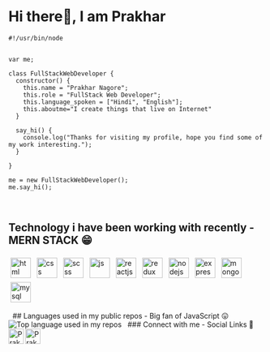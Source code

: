 <!---
Prakharnagore/Prakharnagore is a ✨ special ✨ repository because its `README.md` (this file) appears on your GitHub profile.
You can click the Preview link to take a look at your changes.
--->
# Hi there👋, I am Prakhar

```node
#!/usr/bin/node


var me;

class FullStackWebDeveloper {
  constructor() {
    this.name = "Prakhar Nagore";
    this.role = "FullStack Web Developer";
    this.language_spoken = ["Hindi", "English"];
    this.aboutme="I create things that live on Internet"
  }

  say_hi() {
    console.log("Thanks for visiting my profile, hope you find some of my work interesting.");
  }

}

me = new FullStackWebDeveloper();
me.say_hi();

```
&nbsp;
## Technology i have been working with recently - MERN STACK 😁
<p>
<img src="https://img.icons8.com/color/144/000000/html-5--v1.png" height="40" style="vertical-align:down; margin:4px" alt="html">
<img src="https://img.icons8.com/color/144/000000/css3.png" height="40" style="vertical-align:down; margin:4px" alt="css">
<img src="https://img.icons8.com/color/144/000000/sass.png" height="40" style="vertical-align:down; margin:4px" alt="scss">
<img src="https://img.icons8.com/color/144/000000/javascript--v1.png" height="40" style="vertical-align:down; margin:4px" alt="js">
<img src="https://img.icons8.com/color/144/000000/react-native.png" height="40" style="vertical-align:down; margin:4px" alt="reactjs">
<img src="https://img.icons8.com/color/144/000000/redux.png" height="40" style="vertical-align:down; margin:4px" alt="redux">
<img src="https://img.icons8.com/color/144/000000/nodejs.png" height="40" style="vertical-align:down; margin:4px" alt="nodejs">
<img src="https://img.icons8.com/ios/2x/express-js.png" height="40" style="vertical-align:down; margin:4px" alt="express">
<img src="https://img.icons8.com/color/144/000000/mongodb.png" height="40" style="vertical-align:down; margin:4px" alt="mongodb">
<img src="https://img.icons8.com/color/144/000000/mysql-logo.png" height="40" style="vertical-align:down; margin:4px" alt="mysql">
</p>
&nbsp;
## Languages used in my public repos - Big fan of JavaScript 😛
<img width="" src="https://github-readme-stats.vercel.app/api/top-langs/?username=prakharnagore&layout=compact&show_icons=true&card_width=1000" alt="Top language used in my repos" />
&nbsp;
### Connect with me - Social Links 📱
<a href="https://www.instagram.com/prakharnag0re/">
  <img align="left" alt="Prakhar's Instagram" width="30px" src="https://raw.githubusercontent.com/hussainweb/hussainweb/main/icons/instagram.png" />
</a>
<a href="https://www.linkedin.com/in/prakharnagore/">
  <img align="left" alt="Prakhar's LinkedIN" width="30px" src="https://raw.githubusercontent.com/peterthehan/peterthehan/master/assets/linkedin.svg" />
</a>


